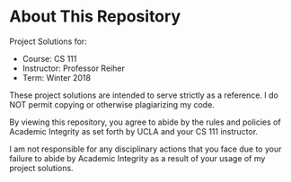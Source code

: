 # About This Repository

Project Solutions for:
* Course:     CS 111
* Instructor: Professor Reiher
* Term:       Winter 2018

These project solutions are intended to serve strictly as a reference. I do NOT permit copying or otherwise plagiarizing my code.

By viewing this repository, you agree to abide by the rules and policies of Academic Integrity as set forth by UCLA and your CS 111 instructor.

I am not responsible for any disciplinary actions that you face due to your failure to abide by Academic Integrity as a result of your usage of my project solutions.
